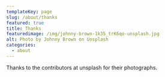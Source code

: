 ```yaml
---
templateKey: page
slug: /about/thanks
featured: true
title: Thanks
featuredimage: /img/johnny-brown-1k35_trK6qo-unsplash.jpg
alt: Photo by Johnny Brown on Unsplash
categories:
  - about
---
```

Thanks to the contributors at unsplash for their photographs.
